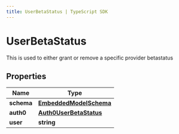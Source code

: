 ```yaml
---
title: UserBetaStatus | TypeScript SDK
---
```



# UserBetaStatus

This is used to either grant or remove a specific provider betastatus

## Properties

Name | Type
------------ | -------------
**schema** | [**EmbeddedModelSchema**](EmbeddedModelSchema)
**auth0** | [**Auth0UserBetaStatus**](Auth0UserBetaStatus)
**user** | **string**



